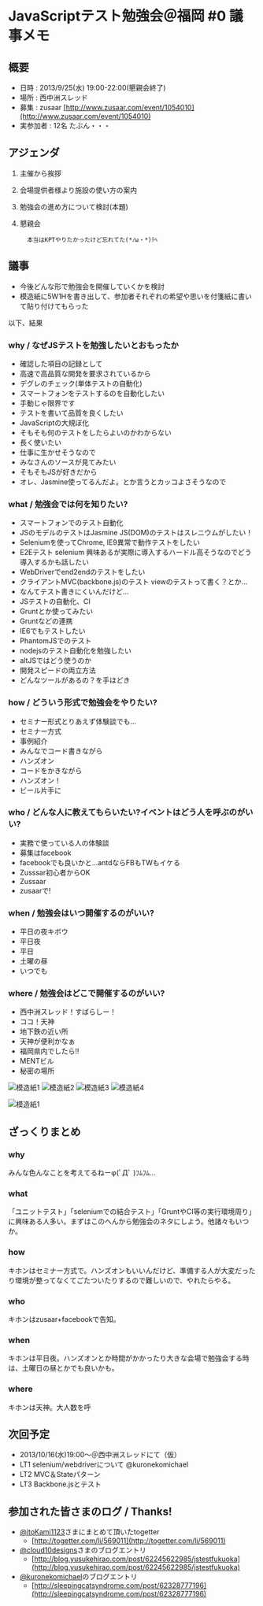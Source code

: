  JavaScriptテスト勉強会＠福岡 #0 議事メモ
=======================================

## 概要 ##

* 日時 : 2013/9/25(水) 19:00-22:00(懇親会終了)
* 場所 : 西中洲スレッド
* 募集 : zusaar [http://www.zusaar.com/event/1054010](http://www.zusaar.com/event/1054010)
* 実参加者 : 12名 たぶん・・・


## アジェンダ ##

1. 主催から挨拶
2. 会場提供者様より施設の使い方の案内
3. 勉強会の進め方について検討(本題)
4. 懇親会

         本当はKPTやりたかったけど忘れてた(*ﾉω・*)ﾃﾍ

## 議事 ##

* 今後どんな形で勉強会を開催していくかを検討
* 模造紙に5W1Hを書き出して、参加者それぞれの希望や思いを付箋紙に書いて貼り付けてもらった

以下、結果

### why / なぜJSテストを勉強したいとおもったか ###

* 確認した項目の記録として
* 高速で高品質な開発を要求されているから
* デグレのチェック(単体テストの自動化)
* スマートフォンをテストするのを自動化したい
* 手動じゃ限界です
* テストを書いて品質を良くしたい
* JavaScriptの大規ぼ化
* そもそも何のテストをしたらよいのかわからない
* 長く使いたい
* 仕事に生かせそうなので
* みなさんのソースが見てみたい
* そもそもJSが好きだから
* オレ、Jasmine使ってるんだよ。とか言うとカッコよさそうなので

### what / 勉強会では何を知りたい? ###

* スマートフォンでのテスト自動化
* JSのモデルのテストはJasmine JS(DOM)のテストはスレニウムがしたい！
* Seleniumを使ってChrome, IE9異常で動作テストをしたい
* E2Eテスト selenium 興味あるが実際に導入するハードル高そうなのでどう導入するかも話したい
* WebDriverでend2endのテストをしたい
* クライアントMVC(backbone.js)のテスト viewのテストって書く？とか...
* なんてテスト書きにくいんだけど…
* JSテストの自動化、CI
* Gruntとか使ってみたい
* Gruntなどの連携
* IE6でもテストしたい
* PhantomJSでのテスト
* nodejsのテスト自動化を勉強したい
* altJSではどう使うのか
* 開発スピードの両立方法
* どんなツールがあるの？を手ほどき

### how / どういう形式で勉強会をやりたい? ###

* セミナー形式とりあえず体験談でも...
* セミナー方式
* 事例紹介
* みんなでコード書きながら
* ハンズオン
* コードをかきながら
* ハンズオン！
* ビール片手に

### who / どんな人に教えてもらいたい?イベントはどう人を呼ぶのがいい? ###

* 実務で使っている人の体験談
* 募集はfacebook
* facebookでも良いかと...antdならFBもTWもイケる
* Zusssar初心者からOK
* Zussaar
* zusaarで!

### when / 勉強会はいつ開催するのがいい? ###

* 平日の夜キボウ
* 平日夜
* 平日
* 土曜の昼
* いつでも

### where / 勉強会はどこで開催するのがいい? ###

* 西中洲スレッド！すばらしー！
* ココ！天神
* 地下鉄の近い所
* 天神が便利かなぁ
* 福岡県内でしたら!!
* MENTビル
* 秘密の場所

![模造紙1](img/board1.jpg)
![模造紙2](img/board2.jpg)
![模造紙3](img/board3.jpg)
![模造紙4](img/board4.jpg)

![模造紙1](img/raw-board4.jpg)

## ざっくりまとめ ##

### why ###
みんな色んなことを考えてるねーφ(ﾟДﾟ )ﾌﾑﾌﾑ…

### what ###
「ユニットテスト」「seleniumでの結合テスト」「GruntやCI等の実行環境周り」に興味ある人多い。まずはこのへんから勉強会のネタにしよう。他諸々もいつか。

### how ###
キホンはセミナー方式で。ハンズオンもいいんだけど、準備する人が大変だったり環境が整ってなくてごたついたりするので難しいので、やれたらやる。

### who ###
キホンはzusaar+facebookで告知。

### when ###
キホンは平日夜。ハンズオンとか時間がかかったり大きな会場で勉強会する時は、土曜日の昼とかでも良いかも。

### where ###
キホンは天神。大人数を呼


## 次回予定 ##

* 2013/10/16(水)19:00〜＠西中洲スレッドにて（仮）
* LT1 selenium/webdriverについて @kuronekomichael
* LT2 MVC＆Stateパターン
* LT3 Backbone.jsとテスト


## 参加された皆さまのログ / Thanks! ##

+ [@itoKami1123](https://twitter.com/itoKami1123)さまにまとめて頂いたtogetter
    + [http://togetter.com/li/569011](http://togetter.com/li/569011)
+ [@cloud10designs](https://twitter.com/cloud10designs)さまのブログエントリ
    + [http://blog.yusukehirao.com/post/62245622985/jstestfukuoka](http://blog.yusukehirao.com/post/62245622985/jstestfukuoka)
+ [@kuronekomichael](https://twitter.com/kuronekomichael)のブログエントリ
    + [http://sleepingcatsyndrome.com/post/62328777196](http://sleepingcatsyndrome.com/post/62328777196)